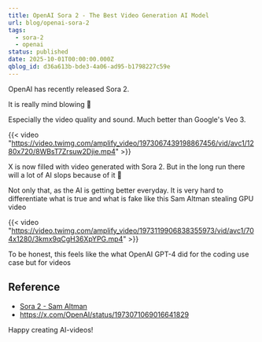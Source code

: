 ```yaml
---
title: OpenAI Sora 2 - The Best Video Generation AI Model
url: blog/openai-sora-2
tags:
  - sora-2
  - openai
status: published
date: 2025-10-01T00:00:00.000Z
qblog_id: d36a613b-bde3-4a06-ad95-b1798227c59e
---
```


OpenAI has recently released Sora 2.

It is really mind blowing 🤯 

Especially the video quality and sound. Much better than Google's Veo 3.

{{< video "https://video.twimg.com/amplify_video/1973067439198867456/vid/avc1/1280x720/8WBsT7Zrsuw2Djie.mp4"  >}}

X is now filled with video generated with Sora 2. But in the long run there will a lot of AI slops because of it 🙈

Not only that, as the AI is getting better everyday. It is very hard to differentiate what is true and what is fake like this Sam Altman stealing GPU video

{{< video "https://video.twimg.com/amplify_video/1973119906838355973/vid/avc1/704x1280/3kmx9qCgH36XpYPG.mp4"  >}}

To be honest, this feels like the what OpenAI GPT-4 did for the coding use case but for videos

## Reference
- [Sora 2 - Sam Altman](https://blog.samaltman.com/sora-2)
- https://x.com/OpenAI/status/1973071069016641829

Happy creating AI-videos!